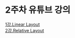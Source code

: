 # 2주차 유튜브 강의
[1강.Linear Layout](https://youtu.be/V-Q2AGaIlBU)  
[2강.Relative Layout](https://youtu.be/3xHYTz0D_Sc)
